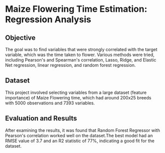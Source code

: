 # Maize Flowering Time Estimation: Regression Analysis

## Objective

The goal was to find variables that were strongly correlated with the target variable, which was the time taken to flower. Various methods were tried, 
including Pearson's and Spearman's correlation, Lasso, Ridge, and Elastic Net regression, linear regression, and random forest regression. 

## Dataset

This project involved selecting variables from a large dataset (feature importance) of Maize Flowering time, which had around 200x25 breeds with 5000 observations and 7393 variables. 

## Evaluation and Results
After examining the results, it was found that Random Forest Regressor with Pearson's correlation worked well on the dataset.The best model had an RMSE value of 3.7 and an R2 statistic of 77%, indicating a good fit for the dataset.
